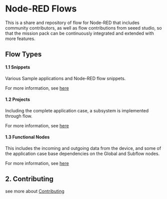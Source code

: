 # Node-RED Flows

This is a share and repository of flow for Node-RED that includes community contributors, as well as flow contributions from seeed studio, so that the mission pack can be continuously integrated and extended with more features.

## Flow Types

#### 1.1 Snippets

Various Sample applications and Node-RED flow snippets.

For more information, see [here](./snippets/README.md)

#### 1.2 Projects

Including the complete application case, a subsystem is implemented through flow.

For more information, see [here](./projects/README.md)

#### 1.3 Functional Nodes

This includes the incoming and outgoing data from the device, and some of the application case base dependencies on the Global and Subflow nodes.

For more information, see [here](./functional-nodes/README.md)

## 2. Contributing

see more about [Contributing](./Contributing.md)
